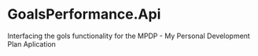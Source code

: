 # GoalsPerformance.Api

Interfacing the gols functionality for the MPDP - My Personal Development Plan Aplication 
